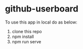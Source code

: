 # github-userboard

To use this app in local do as below:
1. clone this repo
2. npm install
3. npm run serve
